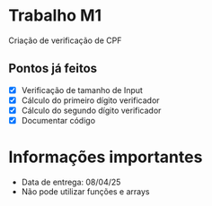 # Trabalho M1
Criação de verificação de CPF
## Pontos já feitos
- [X] Verificação de tamanho de Input
- [X] Cálculo do primeiro dígito verificador
- [X] Cálculo do segundo dígito verificador
- [X] Documentar código
# Informações importantes
- Data de entrega: 08/04/25
- Não pode utilizar funções e arrays
